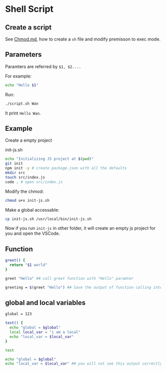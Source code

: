 # Shell Script

## Create a script

See [Chmod.md](./Chmod.md), how to create a `sh` file and modify premisson to exec mode.

## Parameters

Paramters are referred by `$1, $2....`

For example:

```sh
echo "Hello $1"
```

Run:

```bash
./script.sh Wan
```

It print `Hello Wan`.

## Example

Create a empty project

init-js.sh

```sh
echo "Initializing JS project at $(pwd)"
git init
npm init -y # create package.json with all the defaults
mkdir src
touch src/index.js
code . # open src/index.js
```

Modify the chmod:

```bash
chmod u+x init-js.sh
```

Make a global accessable:

```bash
cp init-js.sh /usr/local/bin/init-js.sh
```

Now if you run `init-js` in other folder, it will create an empty js project for you and open the VSCode.


## Function

```bash
greet() {
  return "$1 world"
}

greet "Hello" ## call greet function with "Hello" paramter

greeting = $(greet "Hello") ## Save the output of function calling into a variable
```


## global and local variables

```bash
global = 123

test() {
  echo "global = $global"
  local local_var = "i am a local"
  echo "local_var = $local_var"
}

test

echo "global = $global"
echo "local_var = $local_var" ## you will not see this output correctly
```